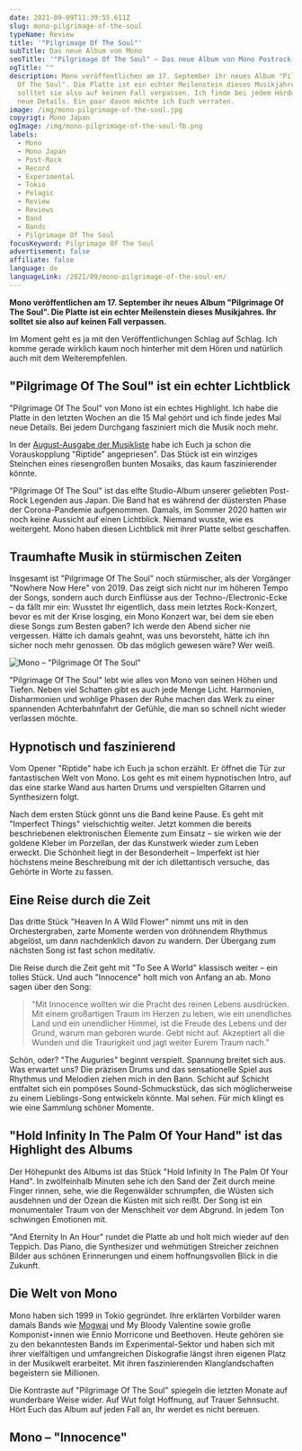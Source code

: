 ```yaml
---
date: 2021-09-09T11:39:55.611Z
slug: mono-pilgrimage-of-the-soul
typeName: Review
title: '"Pilgrimage Of The Soul"'
subTitle: Das neue Album von Mono
seoTitle: '"Pilgrimage Of The Soul" – Das neue Album von Mono Postrock-Review'
ogTitle: ""
description: Mono veröffentlichen am 17. September ihr neues Album "Pilgrimage
  Of The Soul". Die Platte ist ein echter Meilenstein dieses Musikjahres. Ihr
  solltet sie also auf keinen Fall verpassen. Ich finde bei jedem Hördurchgang
  neue Details. Ein paar davon möchte ich Euch verraten.
image: /img/mono-pilgrimage-of-the-soul.jpg
copyrigt: Mono Japan
ogImage: /img/mono-pilgrimage-of-the-soul-fb.png
labels:
  - Mono
  - Mono Japan
  - Post-Rock
  - Record
  - Experimental
  - Tokio
  - Pelagic
  - Review
  - Reviews
  - Band
  - Bands
  - Pilgrimage Of The Soul
focusKeyword: Pilgrimage Of The Soul
advertisement: false
affiliate: false
language: de
languageLink: /2021/09/mono-pilgrimage-of-the-soul-en/
---
```

**Mono veröffentlichen am 17. September ihr neues Album "Pilgrimage Of The Soul". Die Platte ist ein echter Meilenstein dieses Musikjahres. Ihr solltet sie also auf keinen Fall verpassen.**

Im Moment geht es ja mit den Veröffentlichungen Schlag auf Schlag. Ich komme gerade wirklich kaum noch hinterher mit dem Hören und natürlich auch mit dem Weiterempfehlen.

## "Pilgrimage Of The Soul" ist ein echter Lichtblick

"Pilgrimage Of The Soul" von Mono ist ein echtes Highlight. Ich habe die Platte in den letzten Wochen an die 15 Mal gehört und ich finde jedes Mal neue Details. Bei jedem Durchgang fasziniert mich die Musik noch mehr.

In der [August-Ausgabe der Musikliste](/2021/08/playlist-september-2021/) habe ich Euch ja schon die Vorauskopplung "Riptide" angepriesen". Das Stück ist ein winziges Steinchen eines riesengroßen bunten Mosaiks, das kaum faszinierender könnte.

"Pilgrimage Of The Soul" ist das elfte Studio-Album unserer geliebten Post-Rock Legenden aus Japan. Die Band hat es während der düstersten Phase der Corona-Pandemie aufgenommen. Damals, im Sommer 2020 hatten wir noch keine Aussicht auf einen Lichtblick. Niemand wusste, wie es weitergeht. Mono haben diesen Lichtblick mit ihrer Platte selbst geschaffen.

## Traumhafte Musik in stürmischen Zeiten

Insgesamt ist "Pilgrimage Of The Soul" noch stürmischer, als der Vorgänger "Nowhere Now Here" von 2019. Das zeigt sich nicht nur im höheren Tempo der Songs, sondern auch durch Einflüsse aus der Techno-/Electronic-Ecke – da fällt mir ein: Wusstet Ihr eigentlich, dass mein letztes Rock-Konzert, bevor es mit der Krise losging, ein Mono Konzert war, bei dem sie eben diese Songs zum Besten gaben? Ich werde den Abend sicher nie vergessen. Hätte ich damals geahnt, was uns bevorsteht, hätte ich ihn sicher noch mehr genossen. Ob das möglich gewesen wäre? Wer weiß.

![Mono – "Pilgrimage Of The Soul"](/img/mono1623674343248199.jpg "Mono – \"Pilgrimage Of The Soul\"")

"Pilgrimage Of The Soul"  lebt wie alles von Mono von seinen Höhen und Tiefen. Neben viel Schatten gibt es auch jede Menge Licht. Harmonien, Disharmonien und wohlige Phasen der Ruhe machen das Werk zu einer spannenden Achterbahnfahrt der Gefühle, die man so schnell nicht wieder verlassen möchte.

## Hypnotisch und faszinierend

Vom Opener "Riptide" habe ich Euch ja schon erzählt. Er öffnet die Tür zur fantastischen Welt von Mono. Los geht es mit einem hypnotischen Intro, auf das eine starke Wand aus harten Drums und verspielten Gitarren und Synthesizern folgt. 

Nach dem ersten Stück gönnt uns die Band keine Pause. Es geht mit "Imperfect Things" vielschichtig weiter. Jetzt kommen die bereits beschriebenen elektronischen Elemente zum Einsatz – sie wirken wie der goldene Kleber im Porzellan, der das Kunstwerk wieder zum Leben erweckt. Die Schönheit liegt in der Besonderheit – Imperfekt ist hier höchstens meine Beschreibung mit der ich dilettantisch versuche, das Gehörte in Worte zu fassen.

## Eine Reise durch die Zeit

Das dritte Stück "Heaven In A Wild Flower" nimmt uns mit in den Orchestergraben, zarte Momente werden von dröhnendem Rhythmus abgelöst, um dann nachdenklich davon zu wandern. Der Übergang zum nächsten Song ist fast schon meditativ.

Die Reise durch die Zeit geht mit "To See A World" klassisch weiter – ein tolles Stück. Und auch "Innocence" holt mich von Anfang an ab. Mono sagen über den Song:

> "Mit Innocence wollten wir die Pracht des reinen Lebens ausdrücken. Mit einem großartigen Traum im Herzen zu leben, wie ein unendliches Land und ein unendlicher Himmel, ist die Freude des Lebens und der Grund, warum man geboren wurde. Gebt nicht auf. Akzeptiert all die Wunden und die Traurigkeit und jagt weiter Eurem Traum nach."

Schön, oder? "The Auguries" beginnt verspielt. Spannung breitet sich aus. Was erwartet uns? Die präzisen Drums und das sensationelle Spiel aus Rhythmus und Melodien ziehen mich in den Bann. Schicht auf Schicht entfaltet sich ein pompöses Sound-Schmuckstück, das sich möglicherweise zu einem Lieblings-Song entwickeln könnte. Mal sehen. Für mich klingt es wie eine Sammlung schöner Momente.

## "Hold Infinity In The Palm Of Your Hand" ist das Highlight des Albums

Der Höhepunkt des Albums ist das Stück "Hold Infinity In The Palm Of Your Hand". In zwölfeinhalb Minuten sehe ich den Sand der Zeit durch meine Finger rinnen, sehe, wie die Regenwälder schrumpfen, die Wüsten sich ausdehnen und der Ozean die Küsten mit sich reißt. Der Song ist ein monumentaler Traum von der Menschheit vor dem Abgrund. In jedem Ton schwingen Emotionen mit.

"And Eternity In An Hour" rundet die Platte ab und holt mich wieder auf den Teppich. Das Piano, die Synthesizer und wehmütigen Streicher zeichnen Bilder aus schönen Erinnerungen und einem hoffnungsvollen Blick in die Zukunft.

## Die Welt von Mono

Mono haben sich 1999 in Tokio gegründet. Ihre erklärten Vorbilder waren damals Bands wie [Mogwai](/2021/03/as-the-love-continues-mogwai/) und My Bloody Valentine sowie große Komponist⋆innen wie Ennio Morricone und Beethoven. Heute gehören sie zu den bekanntesten Bands im Experimental-Sektor und haben sich mit ihrer vielfältigen und umfangreichen Diskografie längst ihren eigenen Platz in der Musikwelt erarbeitet. Mit ihren faszinierenden Klanglandschaften begeistern sie Millionen.

Die Kontraste auf "Pilgrimage Of The Soul" spiegeln die letzten Monate auf wunderbare Weise wider. Auf Wut folgt Hoffnung, auf Trauer Sehnsucht. Hört Euch das Album auf jeden Fall an, Ihr werdet es nicht bereuen.

## Mono – "Innocence"

<YouTube id="dRi1gjWk0fc" />
